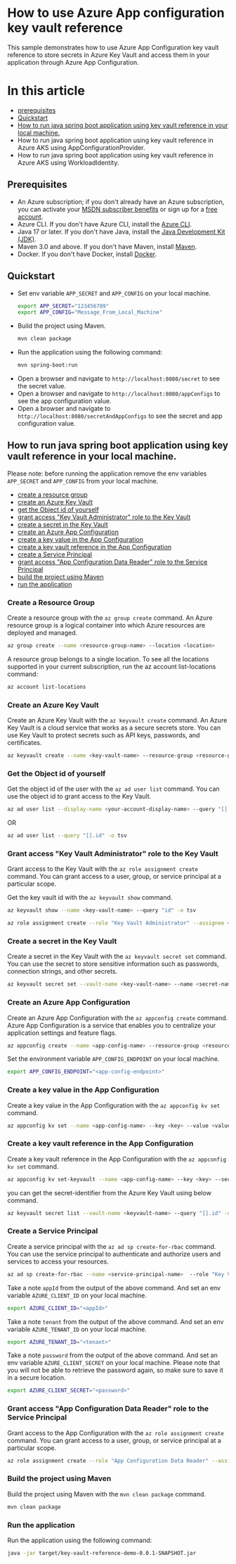 # How to use Azure App configuration key vault reference 

This sample demonstrates how to use Azure App Configuration key vault reference to store secrets in Azure Key Vault and 
access them in your application through Azure App Configuration.

# In this article
* [prerequisites](#prerequisites)
* [Quickstart](#quickstart)
* [How to run java spring boot application using key vault reference in your local machine.](#how-to-run-java-spring-boot-application-using-key-vault-reference-in-your-local-machine)
* How to run java spring boot application using key vault reference in Azure AKS using AppConfigurationProvider.
* How to run java spring boot application using key vault reference in Azure AKS using WorkloadIdentity.

## Prerequisites
* An Azure subscription; if you don't already have an Azure subscription, you can activate your [MSDN subscriber benefits](https://azure.microsoft.com/en-us/pricing/member-offers/msdn-benefits-details/) or sign up for a [free account](https://azure.microsoft.com/en-us/free/).
* Azure CLI. If you don't have Azure CLI, install the [Azure CLI](https://docs.microsoft.com/en-us/cli/azure/install-azure-cli).
* Java 17 or later. If you don't have Java, install the [Java Development Kit (JDK)](https://www.oracle.com/java/technologies/javase/jdk17-archive-downloads.html).
* Maven 3.0 and above. If you don't have Maven, install [Maven](https://maven.apache.org/download.cgi).
* Docker. If you don't have Docker, install [Docker](https://www.docker.com/products/docker-desktop).


## Quickstart
* Set env variable `APP_SECRET` and `APP_CONFIG` on your local machine.
  ```bash
  export APP_SECRET="123456789"
  export APP_CONFIG="Message_From_Local_Machine"
  ```
* Build the project using Maven.
  ```bash
  mvn clean package
  ```
* Run the application using the following command:
  ```bash
  mvn spring-boot:run
  ```
* Open a browser and navigate to `http://localhost:8080/secret` to see the secret value.
* Open a browser and navigate to `http://localhost:8080/appConfigs` to see the app configuration value.
* Open a browser and navigate to `http://localhost:8080/secretAndAppConfigs` to see the secret and app configuration value.

## How to run java spring boot application using key vault reference in your local machine.

Please note: before running the application remove the env variables `APP_SECRET` and `APP_CONFIG` from your local machine.
* [create a resource group](#create-a-resource-group)
* [create an Azure Key Vault](#create-an-azure-key-vault)
* [get the Object id of yourself](#get-the-object-id-of-yourself)
* [grant access "Key Vault Administrator" role to the Key Vault](#grant-access-key-vault-administrator-role-to-the-key-vault)
* [create a secret in the Key Vault](#create-a-secret-in-the-key-vault)
* [create an Azure App Configuration](#create-an-azure-app-configuration)
* [create a key value in the App Configuration](#create-a-key-value-in-the-app-configuration)
* [create a key vault reference in the App Configuration](#create-a-key-vault-reference-in-the-app-configuration)
* [create a Service Principal](#create-a-service-principal)
* [grant access "App Configuration Data Reader" role to the Service Principal](#grant-access-app-configuration-data-reader-role-to-the-service-principal)
* [build the project using Maven](#build-the-project-using-maven)
* [run the application](#run-the-application)




### Create a Resource Group
Create a resource group with the `az group create` command. An Azure resource group is a logical container into which 
Azure resources are deployed and managed.

```bash
az group create --name <resource-group-name> --location <location>
```
A resource group belongs to a single location. To see all the locations supported in your current subscription, 
run the az account list-locations command:
```bash
az account list-locations
```

### Create an Azure Key Vault
Create an Azure Key Vault with the `az keyvault create` command. An Azure Key Vault is a cloud service that works as a 
secure secrets store. You can use Key Vault to protect secrets such as API keys, passwords, and certificates.

```bash
az keyvault create --name <key-vault-name> --resource-group <resource-group-name> --location <location> --enable-rbac-authorization
```

### Get the Object id of yourself
Get the object id of the user with the `az ad user list` command. You can use the object id to grant access to the Key Vault.

```bash
az ad user list --display-name <your-account-display-name> --query "[].id" -o tsv
```
OR

```bash
az ad user list --query "[].id" -o tsv
```


### Grant access "Key Vault Administrator" role to the Key Vault
Grant access to the Key Vault with the `az role assignment create` command. You can grant access to a user, group,
or service principal at a particular scope.

Get the key vault id with the `az keyvault show` command.
```bash
az keyvault show --name <key-vault-name> --query "id" -o tsv
```

```bash
az role assignment create --role "Key Vault Administrator" --assignee <user-email>/<object_id> --scope <key-vault-id>
```

### Create a secret in the Key Vault
Create a secret in the Key Vault with the `az keyvault secret set` command. You can use the secret to store sensitive
information such as passwords, connection strings, and other secrets.

```bash
az keyvault secret set --vault-name <key-vault-name> --name <secret-name> --value <secret-value>
```

### Create an Azure App Configuration
Create an Azure App Configuration with the `az appconfig create` command. Azure App Configuration is a service that
enables you to centralize your application settings and feature flags.

```bash
az appconfig create --name <app-config-name> --resource-group <resource-group-name> --location <location> --sku Free
```

Set the environment variable `APP_CONFIG_ENDPOINT` on your local machine.
```bash
export APP_CONFIG_ENDPOINT="<app-config-endpoint>"
```

### Create a key value in the App Configuration
Create a key value in the App Configuration with the `az appconfig kv set` command.

```bash
az appconfig kv set --name <app-config-name> --key <key> --value <value>
```

### Create a key vault reference in the App Configuration
Create a key vault reference in the App Configuration with the `az appconfig kv set` command.

```bash
az appconfig kv set-keyvault --name <app-config-name> --key <key> --secret-identifier <secret-identifier>
```
you can get the secret-identifier from the Azure Key Vault using below command.
```bash
az keyvault secret list --vault-name <keyvault-name> --query "[].id" -o tsv
```

### Create a Service Principal
Create a service principal with the `az ad sp create-for-rbac` command. You can use the service principal to authenticate
and authorize users and services to access your resources.

```bash
az ad sp create-for-rbac --name <service-principal-name>  --role "Key Vault Secrets User" --scopes <key-vault-id>
```

Take a note `appId` from the output of the above command. And set an env variable `AZURE_CLIENT_ID` on your local machine.
```bash
export AZURE_CLIENT_ID="<appId>"
```

Take a note `tenant` from the output of the above command. And set an env variable `AZURE_TENANT_ID` on your local machine.
```bash
export AZURE_TENANT_ID="<tenant>"
```

Take a note `password` from the output of the above command. And set an env variable `AZURE_CLIENT_SECRET` on your local machine.
Please note that you will not be able to retrieve the password again, so make sure to save it in a secure location.
```bash
export AZURE_CLIENT_SECRET="<password>"
```

### Grant access "App Configuration Data Reader" role to the Service Principal
Grant access to the App Configuration with the `az role assignment create` command. You can grant access to a user, group,
or service principal at a particular scope.
```bash
az role assignment create --role "App Configuration Data Reader" --assignee <service-principal-appId> --scope <app-config-id>
```

### Build the project using Maven
Build the project using Maven with the `mvn clean package` command.

```bash
mvn clean package
```

### Run the application
Run the application using the following command:

```bash
java -jar target/key-vault-reference-demo-0.0.1-SNAPSHOT.jar
```